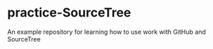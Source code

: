 # practice-SourceTree
An example repository for learning how to use work with GitHub and SourceTree

